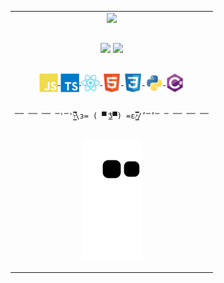 <table><tr><td>
<div align="center" style="display: inline_block">
  <img src="https://spotlights-feed.github.com/spotlights/game-off-2021/game-off-2021.gif" style="height:315px"/>
  
  ##
  <img height="150em" src="https://github-readme-stats.vercel.app/api?username=vinicius-tadeu&show_icons=true&theme=dark&include_all_commits=true&count_private=true"/>
  <img height="150em"" src="https://github-readme-stats.vercel.app/api/top-langs/?username=vinicius-tadeu&layout=compact&langs_count=10&theme=dark&custom_title=Linguagens">
  </div>
<div style="display: inline_block;" align="center">
  
  ##
  <a href="https://github.com/vinicius-tadeu">
  <img align="center" alt="Vinicius-Js" height="30" width="30" src="https://raw.githubusercontent.com/devicons/devicon/master/icons/javascript/javascript-plain.svg">
  <img align="center" alt="Vinicius-Ts" height="30" width="30" src="https://raw.githubusercontent.com/devicons/devicon/master/icons/typescript/typescript-plain.svg">
  <img align="center" alt="Vinicius-React" height="30" width="30" src="https://raw.githubusercontent.com/devicons/devicon/master/icons/react/react-original.svg">
  <img align="center" alt="Vinicius-HTML" height="30" width="30" src="https://raw.githubusercontent.com/devicons/devicon/master/icons/html5/html5-original.svg">
  <img align="center" alt="Vinicius-CSS" height="30" width="30" src="https://raw.githubusercontent.com/devicons/devicon/master/icons/css3/css3-original.svg">
  <img align="center" alt="Vinicius-Python" height="30" width="30" src="https://raw.githubusercontent.com/devicons/devicon/master/icons/python/python-original.svg">
  <img align="center" alt="Vinicius-Csharp" height="30" width="30" src="https://raw.githubusercontent.com/devicons/devicon/master/icons/csharp/csharp-original.svg"></a>
  
  ##
</div>
<div>
  
  ```
  ̿̿ ̿̿ ̿̿ ̿'̿'\̵͇̿̿\з= ( ▀ ͜͞ʖ▀) =ε/̵͇̿̿/’̿’̿ ̿ ̿̿ ̿̿ ̿̿
  ```
  
  ##
</div>

<div style="display: inline_block" align="center">
  
  ![Snake animation](https://github.com/rafaballerini/rafaballerini/blob/output/github-contribution-grid-snake.svg)
</div>
</td></tr></table>
